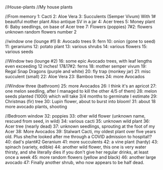 //House-plants
//My house plants

//From memory
1: Cacti
2: Aloe Vera
3: Succulents (Semper Vivum)
With 1# beautiful mother plant
Also antique SV in a jar
4: Acer trees
5: Money plant
6: Baby seedlings, on base of Acer tree
7: Flowers (poppies)
7#2: flowers unknown random flowers number 2

//window one (lounge #1)
8: Avocado trees
9: fern
10: onion (gone to seed)
11: geraniums
12: potato plant
13: various shrubs
14: various flowers
15: various seeds

//Window two (lounge #2)
16: some epic Avocado trees, with leaf lengths even exceeding 12 inches!
17&17#2: ferns
18: mother semper vivum
19: Regal Snap Dragons (purple and white)
20: fly trap (monkey jar)
21: misc succulent (small)
22: Aloe Vera
23: Bamboo trees
24: more Avocados

//Window three (bathroom)
25: more Avocados
26: I think it's an apricot
27: one melon seedling, after I managed to kill the other 4/5 of them)
28: melon seeds planted (1000) which will take 3/4 months to germinate I estimate
29: Christmas (fir) tree
30: Lupin flower, about to burst into bloom!
31: about 18 more avocado plants, shooting

//Bedroom window
32: poppies
33: other wild flower (unknown name, rescued from seed, in wild)
34: various cacti
35: unknown wild plant
36: Acer tree (nearly dead)
37: unknown seedlings, sprouting at the foot of my Acer
38: More Avocados
39: Stalwart Cacti, my oldest plant over five years old. Plus she/he looked after me through a COVID admission to hospital!?
40: dad's plant#2 Geranium
41: more succulents
42: a vine plant (hardy)
43: spinach (variety, edible)
44: another wild flower, this one is very water thirsty, and she literally dies if you don't give her regular drinks, at least once a week
45: more random flowers (yellow and black)
46: another large avocado
47: Finally another shrub, who now appears to be half dead.
